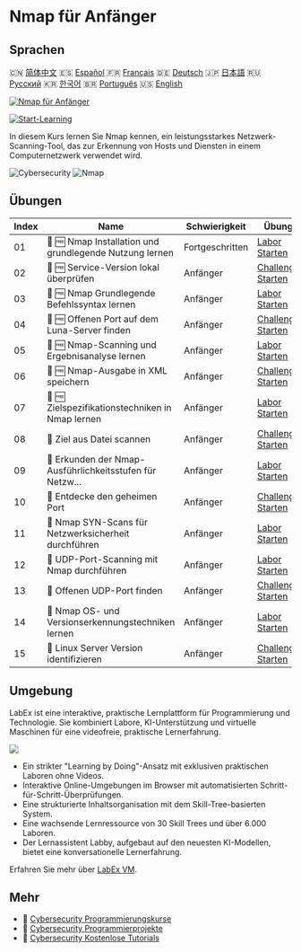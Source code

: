 # Nmap für Anfänger

## Sprachen

🇨🇳 [简体中文](README_zh.md) 🇪🇸 [Español](README_es.md) 🇫🇷 [Français](README_fr.md) 🇩🇪 [Deutsch](README_de.md) 🇯🇵 [日本語](README_ja.md) 🇷🇺 [Русский](README_ru.md) 🇰🇷 [한국어](README_ko.md) 🇧🇷 [Português](README_pt.md) 🇺🇸 [English](README.md) 

[![Nmap für Anfänger](https://cover-creator.labex.io/nmap-for-beginners.png?lang=de)](https://labex.io/de/courses/nmap-for-beginners)

[![Start-Learning](https://img.shields.io/badge/Start-Learning-whitesmoke?style=for-the-badge)](https://labex.io/de/courses/nmap-for-beginners)

In diesem Kurs lernen Sie Nmap kennen, ein leistungsstarkes Netzwerk-Scanning-Tool, das zur Erkennung von Hosts und Diensten in einem Computernetzwerk verwendet wird.

![Cybersecurity](https://img.shields.io/badge/Cybersecurity-whitesmoke?style=for-the-badge&logo=cybersecurity)
![Nmap](https://img.shields.io/badge/Nmap-whitesmoke?style=for-the-badge&logo=nmap)


## Übungen

|   Index | Name                                                      | Schwierigkeit   | Übung                                                                                                                                    |
|---------|-----------------------------------------------------------|-----------------|------------------------------------------------------------------------------------------------------------------------------------------|
|      01 | 📖 🆓 Nmap Installation und grundlegende Nutzung lernen   | Fortgeschritten | <a target='_blank' href='https://labex.io/de/tutorials/nmap-learn-nmap-installation-and-basic-usage-415924'>Labor Starten</a>            |
|      02 | 🎯 🆓 Service-Version lokal überprüfen                    | Anfänger        | <a target='_blank' href='https://labex.io/de/tutorials/nmap-verify-service-version-locally-548693'>Challenge Starten</a>                 |
|      03 | 📖 🆓 Nmap Grundlegende Befehlssyntax lernen              | Anfänger        | <a target='_blank' href='https://labex.io/de/tutorials/nmap-learn-nmap-basic-command-syntax-415919'>Labor Starten</a>                    |
|      04 | 🎯 🆓 Offenen Port auf dem Luna-Server finden             | Anfänger        | <a target='_blank' href='https://labex.io/de/tutorials/nmap-find-open-port-on-luna-server-548697'>Challenge Starten</a>                  |
|      05 | 📖 🆓 Nmap-Scanning und Ergebnisanalyse lernen            | Anfänger        | <a target='_blank' href='https://labex.io/de/tutorials/nmap-learn-nmap-scanning-and-output-analysis-415926'>Labor Starten</a>            |
|      06 | 🎯 🆓 Nmap-Ausgabe in XML speichern                       | Anfänger        | <a target='_blank' href='https://labex.io/de/tutorials/nmap-save-nmap-output-to-xml-548705'>Challenge Starten</a>                        |
|      07 | 📖 🆓 Zielspezifikationstechniken in Nmap lernen          | Anfänger        | <a target='_blank' href='https://labex.io/de/tutorials/nmap-learn-target-specification-techniques-in-nmap-415935'>Labor Starten</a>      |
|      08 | 🎯  Ziel aus Datei scannen                                | Anfänger        | <a target='_blank' href='https://labex.io/de/tutorials/nmap-scan-target-from-file-548715'>Challenge Starten</a>                          |
|      09 | 📖  Erkunden der Nmap-Ausführlichkeitsstufen für Netzw... | Anfänger        | <a target='_blank' href='https://labex.io/de/tutorials/nmap-explore-nmap-verbosity-levels-for-network-scanning-415939'>Labor Starten</a> |
|      10 | 🎯  Entdecke den geheimen Port                            | Anfänger        | <a target='_blank' href='https://labex.io/de/tutorials/nmap-uncover-the-secret-port-548724'>Challenge Starten</a>                        |
|      11 | 📖  Nmap SYN-Scans für Netzwerksicherheit durchführen     | Anfänger        | <a target='_blank' href='https://labex.io/de/tutorials/nmap-conduct-nmap-syn-scans-for-network-security-415934'>Labor Starten</a>        |
|      12 | 📖  UDP-Port-Scanning mit Nmap durchführen                | Anfänger        | <a target='_blank' href='https://labex.io/de/tutorials/nmap-perform-udp-port-scanning-with-nmap-415938'>Labor Starten</a>                |
|      13 | 🎯  Offenen UDP-Port finden                               | Anfänger        | <a target='_blank' href='https://labex.io/de/tutorials/nmap-find-open-udp-port-548746'>Challenge Starten</a>                             |
|      14 | 📖  Nmap OS- und Versionserkennungstechniken lernen       | Anfänger        | <a target='_blank' href='https://labex.io/de/tutorials/nmap-learn-nmap-os-and-version-detection-techniques-415925'>Labor Starten</a>     |
|      15 | 🎯  Linux Server Version identifizieren                   | Anfänger        | <a target='_blank' href='https://labex.io/de/tutorials/nmap-identify-linux-server-version-548747'>Challenge Starten</a>                  |

## Umgebung

LabEx ist eine interaktive, praktische Lernplattform für Programmierung und Technologie. Sie kombiniert Labore, KI-Unterstützung und virtuelle Maschinen für eine videofreie, praktische Lernerfahrung.

![](https://tutorial-screenshot.getvm.io/images/vm-1725247253.png)

- Ein strikter "Learning by Doing"-Ansatz mit exklusiven praktischen Laboren ohne Videos.
- Interaktive Online-Umgebungen im Browser mit automatisierten Schritt-für-Schritt-Überprüfungen.
- Eine strukturierte Inhaltsorganisation mit dem Skill-Tree-basierten System.
- Eine wachsende Lernressource von 30 Skill Trees und über 6.000 Laboren.
- Der Lernassistent Labby, aufgebaut auf den neuesten KI-Modellen, bietet eine konversationelle Lernerfahrung.

Erfahren Sie mehr über [LabEx VM](https://support.labex.io/using-labex/virtual-machine).

## Mehr

- 🔗 [Cybersecurity Programmierungskurse](https://github.com/labex-labs/awesome-programming-courses)
- 🔗 [Cybersecurity Programmierprojekte](https://github.com/labex-labs/awesome-programming-projects)
- 🔗 [Cybersecurity Kostenlose Tutorials](https://github.com/labex-labs/cybersecurity-free-tutorials)


